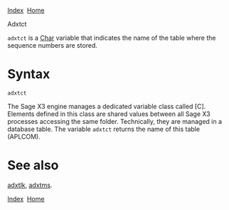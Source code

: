 [Index](index.html)  [Home](getting-started_home.html)

Adxtct

`adxtct` is a [Char](4gl_char.html) variable that indicates the name of the table where the sequence numbers are stored.

# Syntax

```
adxtct
```

The Sage X3 engine manages a dedicated variable class called [C]. Elements defined in this class are shared values between all Sage X3 processes accessing the same folder. Technically, they are managed in a database table. The variable `adxtct` returns the name of this table (APLCOM).

# See also

[adxtlk](4gl_adxtlk.html), [adxtms](4gl_adxtms.html).

  

[Index](index.html)  [Home](getting-started_home.html)